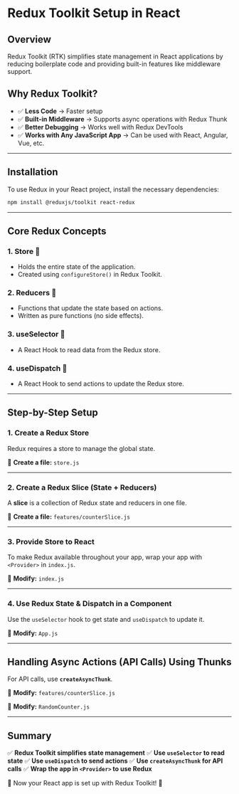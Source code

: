 # Redux Toolkit Setup in React

## Overview

Redux Toolkit (RTK) simplifies state management in React applications by reducing boilerplate code and providing built-in features like middleware support.

## Why Redux Toolkit?

- ✅ **Less Code** → Faster setup
- ✅ **Built-in Middleware** → Supports async operations with Redux Thunk
- ✅ **Better Debugging** → Works well with Redux DevTools
- ✅ **Works with Any JavaScript App** → Can be used with React, Angular, Vue, etc.

---

## Installation

To use Redux in your React project, install the necessary dependencies:

```sh
npm install @reduxjs/toolkit react-redux
```

---

## Core Redux Concepts

### **1. Store 🏪**

- Holds the entire state of the application.
- Created using `configureStore()` in Redux Toolkit.

### **2. Reducers 🔄**

- Functions that update the state based on actions.
- Written as pure functions (no side effects).

### **3. useSelector 👀**

- A React Hook to read data from the Redux store.

### **4. useDispatch 🚀**

- A React Hook to send actions to update the Redux store.

---

## Step-by-Step Setup

### **1. Create a Redux Store**

Redux requires a store to manage the global state.

📌 **Create a file:** `store.js`

---

### **2. Create a Redux Slice (State + Reducers)**

A **slice** is a collection of Redux state and reducers in one file.

📌 **Create a file:** `features/counterSlice.js`

---

### **3. Provide Store to React**

To make Redux available throughout your app, wrap your app with `<Provider>` in `index.js`.

📌 **Modify:** `index.js`

---

### **4. Use Redux State & Dispatch in a Component**

Use the `useSelector` hook to get state and `useDispatch` to update it.

📌 **Modify:** `App.js`

---

## **Handling Async Actions (API Calls) Using Thunks**

For API calls, use **`createAsyncThunk`**.

📌 **Modify:** `features/counterSlice.js`

📌 **Modify:** `RandomCounter.js`

---

## **Summary**

✅ **Redux Toolkit simplifies state management**
✅ **Use `useSelector` to read state**
✅ **Use `useDispatch` to send actions**
✅ **Use `createAsyncThunk` for API calls**
✅ **Wrap the app in `<Provider>` to use Redux**

🚀 Now your React app is set up with Redux Toolkit! 🚀
